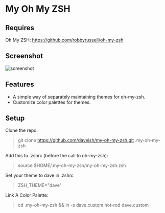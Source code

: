 My Oh My ZSH
============

Requires
--------
Oh My ZSH: https://github.com/robbyrussell/oh-my-zsh

Screenshot
----------
![screenshot](https://raw.github.com/daveish/my-oh-my-zsh/master/screenshot.png)

Features
--------
- A simple way of separately maintaining themes for oh-my-zsh.
- Customize color palettes for themes.

Setup
-----

Clone the repo:
> git clone https://github.com/daveish/my-oh-my-zsh.git .my-oh-my-zsh

Add this to .zshrc (before the call to oh-my-zsh):
> source $HOME/.my-oh-my-zsh/my-oh-my-zsh.zsh

Set your theme to dave in .zshrc
> ZSH_THEME="dave" 

Link A Color Palette:
> cd .my-oh-my-zsh && ln -s dave.custom.hot-rod dave.custom

